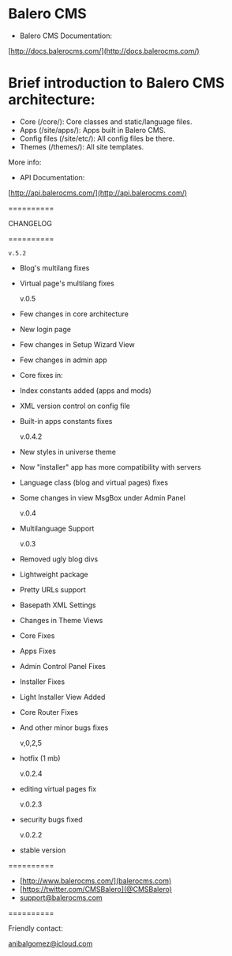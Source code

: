 Balero CMS
==========

* Balero CMS Documentation:

[http://docs.balerocms.com/](http://docs.balerocms.com/)


Brief introduction to Balero CMS architecture:
==============================================

* Core (/core/): Core classes and static/language files.
* Apps (/site/apps/): Apps built in Balero CMS.
* Config files (/site/etc/): All config files be there.
* Themes (/themes/): All site templates.

More info:

* API Documentation:

[http://api.balerocms.com/](http://api.balerocms.com/)

==========

CHANGELOG

==========

	v.5.2
  * Blog's multilang fixes
  * Virtual page's multilang fixes

    v.0.5
  * Few changes in core architecture
  * New login page
  * Few changes in Setup Wizard View
  * Few changes in admin app
  * Core fixes in:
  * Index constants added (apps and mods)
  * XML version control on config file
  * Built-in apps constants fixes

    v.0.4.2
  * New styles in universe theme
  * Now "installer" app has more compatibility with servers
  * Language class (blog and virtual pages) fixes
  * Some changes in view MsgBox under Admin Panel

    v.0.4
  * Multilanguage Support
 
    v.0.3
  * Removed ugly blog divs
  * Lightweight package
  * Pretty URLs support
  * Basepath XML Settings
  * Changes in Theme Views
  * Core Fixes
  * Apps Fixes
  * Admin Control Panel Fixes
  * Installer Fixes
  * Light Installer View Added
  * Core Router Fixes
  * And other minor bugs fixes

    v,0,2,5
  * hotfix (1 mb)
 
    v.0.2.4
  * editing virtual pages fix
 
    v.0.2.3
  * security bugs fixed
 
    v.0.2.2
  * stable version

==========

 * [http://www.balerocms.com/](balerocms.com)
 * [https://twitter.com/CMSBalero](@CMSBalero)
 * support@balerocms.com

==========

Friendly contact:

anibalgomez@icloud.com